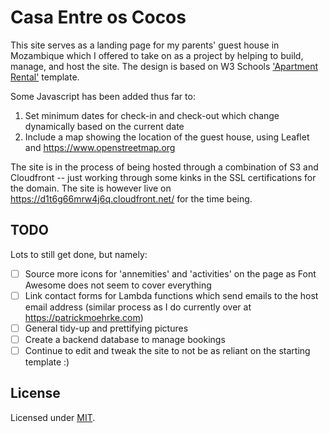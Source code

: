 # Casa Entre os Cocos
This site serves as a landing page for my parents' guest house in Mozambique which I offered to take on as a project by helping to build, manage, and host the site. The design is based on W3 Schools ['Apartment Rental'](https://www.w3schools.com/w3css/tryw3css_templates_apartment_rental.htm) template.

Some Javascript has been added thus far to:
1. Set minimum dates for check-in and check-out which change dynamically based on the current date
2. Include a map showing the location of the guest house, using Leaflet and https://www.openstreetmap.org

The site is in the process of being hosted through a combination of S3 and Cloudfront -- just working through some kinks in the SSL certifications for the domain. The site is however live on https://d1t6g66mrw4j6q.cloudfront.net/ for the time being.

## TODO
Lots to still get done, but namely:
- [ ] Source more icons for 'annemities' and 'activities' on the page as Font Awesome does not seem to cover everything
- [ ] Link contact forms for Lambda functions which send emails to the host email address (similar process as I do currently over at https://patrickmoehrke.com)
- [ ] General tidy-up and prettifying pictures
- [ ] Create a backend database to manage bookings
- [ ] Continue to edit and tweak the site to not be as reliant on the starting template :) 

## License
Licensed under [MIT](https://github.com/patrickm663/casa-entre-os-cocos/blob/main/LICENSE).
